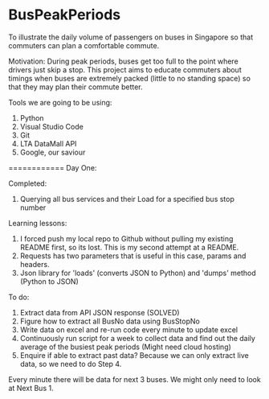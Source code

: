# BusPeakPeriods
To illustrate the daily volume of passengers on buses in Singapore so that commuters can plan a comfortable commute.

Motivation: During peak periods, buses get too full to the point where drivers just skip a stop. This project aims to educate commuters about timings when buses are extremely packed (little to no standing space) so that they may plan their commute better.

Tools we are going to be using:
1. Python
2. Visual Studio Code
3. Git
4. LTA DataMall API
5. Google, our saviour 



============
Day One:

Completed:
1. Querying all bus services and their Load for a specified bus stop number

Learning lessons:
1. I forced push my local repo to Github without pulling my existing README first, so its lost. This is my second attempt at a README.
2. Requests has two parameters that is useful in this case, params and headers.
3. Json library for 'loads' (converts JSON to Python) and 'dumps' method (Python to JSON)

To do:
1. Extract data from API JSON response (SOLVED)
2. Figure how to extract all BusNo data using BusStopNo
3. Write data on excel and re-run code every minute to update excel
4. Continuously run script for a week to collect data and find out the daily average of the busiest peak periods (Might need cloud hosting)
5. Enquire if able to extract past data? Because we can only extract live data, so we need to do Step 4.

Every minute there will be data for next 3 buses. We might only need to look at Next Bus 1. 





